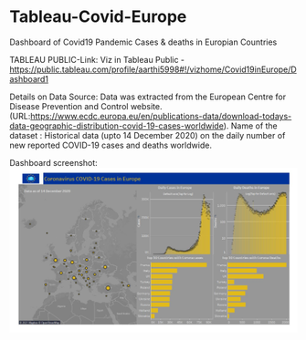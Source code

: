 # Tableau-Covid-Europe
Dashboard of Covid19 Pandemic Cases &amp; deaths in Europian Countries

TABLEAU PUBLIC-Link: 
Viz in Tableau Public - https://public.tableau.com/profile/aarthi5998#!/vizhome/Covid19inEurope/Dashboard1

Details on Data Source: 
Data was extracted from the European Centre for Disease Prevention and Control website. (URL:https://www.ecdc.europa.eu/en/publications-data/download-todays-data-geographic-distribution-covid-19-cases-worldwide).
Name of the dataset : Historical data (upto 14 December 2020) on the daily number of new reported COVID-19 cases and deaths worldwide. 

Dashboard screenshot: 
![image](https://github.com/arthii17/Tableau-Covid-Europe/blob/main/Screenshots/Dashboard.JPG)


